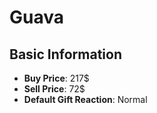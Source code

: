 # Guava

## Basic Information

- **Buy Price**: 217$
- **Sell Price**: 72$
- **Default Gift Reaction**: Normal